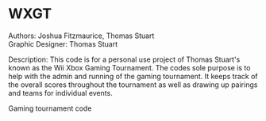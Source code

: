 # WXGT
Authors: Joshua Fitzmaurice, Thomas Stuart  
Graphic Designer: Thomas Stuart  


Description: This code is for a personal use project of Thomas Stuart's known as the Wii Xbox Gaming Tournament. The codes sole purpose is to help with the admin and running of the gaming tournament. It keeps track of the overall scores throughout the tournament as well as drawing up pairings and teams for individual events.  

Gaming tournament code
